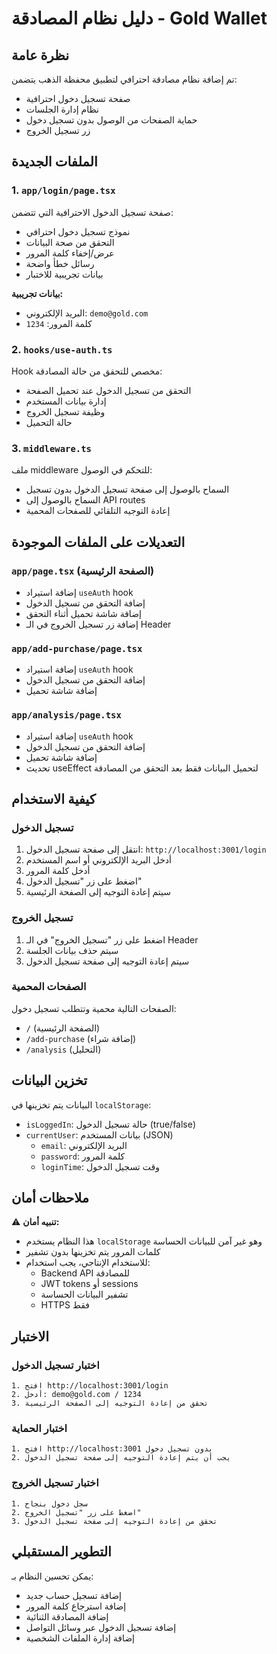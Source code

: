 # دليل نظام المصادقة - Gold Wallet

## نظرة عامة
تم إضافة نظام مصادقة احترافي لتطبيق محفظة الذهب يتضمن:
- صفحة تسجيل دخول احترافية
- نظام إدارة الجلسات
- حماية الصفحات من الوصول بدون تسجيل دخول
- زر تسجيل الخروج

## الملفات الجديدة

### 1. `app/login/page.tsx`
صفحة تسجيل الدخول الاحترافية التي تتضمن:
- نموذج تسجيل دخول احترافي
- التحقق من صحة البيانات
- عرض/إخفاء كلمة المرور
- رسائل خطأ واضحة
- بيانات تجريبية للاختبار

**بيانات تجريبية:**
- البريد الإلكتروني: `demo@gold.com`
- كلمة المرور: `1234`

### 2. `hooks/use-auth.ts`
Hook مخصص للتحقق من حالة المصادقة:
- التحقق من تسجيل الدخول عند تحميل الصفحة
- إدارة بيانات المستخدم
- وظيفة تسجيل الخروج
- حالة التحميل

### 3. `middleware.ts`
ملف middleware للتحكم في الوصول:
- السماح بالوصول إلى صفحة تسجيل الدخول بدون تسجيل
- السماح بالوصول إلى API routes
- إعادة التوجيه التلقائي للصفحات المحمية

## التعديلات على الملفات الموجودة

### `app/page.tsx` (الصفحة الرئيسية)
- إضافة استيراد `useAuth` hook
- إضافة التحقق من تسجيل الدخول
- إضافة شاشة تحميل أثناء التحقق
- إضافة زر تسجيل الخروج في الـ Header

### `app/add-purchase/page.tsx`
- إضافة استيراد `useAuth` hook
- إضافة التحقق من تسجيل الدخول
- إضافة شاشة تحميل

### `app/analysis/page.tsx`
- إضافة استيراد `useAuth` hook
- إضافة التحقق من تسجيل الدخول
- إضافة شاشة تحميل
- تحديث useEffect لتحميل البيانات فقط بعد التحقق من المصادقة

## كيفية الاستخدام

### تسجيل الدخول
1. انتقل إلى صفحة تسجيل الدخول: `http://localhost:3001/login`
2. أدخل البريد الإلكتروني أو اسم المستخدم
3. أدخل كلمة المرور
4. اضغط على زر "تسجيل الدخول"
5. سيتم إعادة التوجيه إلى الصفحة الرئيسية

### تسجيل الخروج
1. اضغط على زر "تسجيل الخروج" في الـ Header
2. سيتم حذف بيانات الجلسة
3. سيتم إعادة التوجيه إلى صفحة تسجيل الدخول

### الصفحات المحمية
الصفحات التالية محمية وتتطلب تسجيل دخول:
- `/` (الصفحة الرئيسية)
- `/add-purchase` (إضافة شراء)
- `/analysis` (التحليل)

## تخزين البيانات

البيانات يتم تخزينها في `localStorage`:
- `isLoggedIn`: حالة تسجيل الدخول (true/false)
- `currentUser`: بيانات المستخدم (JSON)
  - `email`: البريد الإلكتروني
  - `password`: كلمة المرور
  - `loginTime`: وقت تسجيل الدخول

## ملاحظات أمان

⚠️ **تنبيه أمان:**
- هذا النظام يستخدم `localStorage` وهو غير آمن للبيانات الحساسة
- كلمات المرور يتم تخزينها بدون تشفير
- للاستخدام الإنتاجي، يجب استخدام:
  - Backend API للمصادقة
  - JWT tokens أو sessions
  - تشفير البيانات الحساسة
  - HTTPS فقط

## الاختبار

### اختبار تسجيل الدخول
```
1. افتح http://localhost:3001/login
2. أدخل: demo@gold.com / 1234
3. تحقق من إعادة التوجيه إلى الصفحة الرئيسية
```

### اختبار الحماية
```
1. افتح http://localhost:3001 بدون تسجيل دخول
2. يجب أن يتم إعادة التوجيه إلى صفحة تسجيل الدخول
```

### اختبار تسجيل الخروج
```
1. سجل دخول بنجاح
2. اضغط على زر "تسجيل الخروج"
3. تحقق من إعادة التوجيه إلى صفحة تسجيل الدخول
```

## التطوير المستقبلي

يمكن تحسين النظام بـ:
- إضافة تسجيل حساب جديد
- إضافة استرجاع كلمة المرور
- إضافة المصادقة الثنائية
- إضافة تسجيل الدخول عبر وسائل التواصل
- إضافة إدارة الملفات الشخصية

